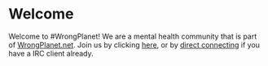 # Welcome
Welcome to #WrongPlanet! We are a mental health community that is part of [WrongPlanet.net](http://wrongplanet.net). Join us by clicking [here](http://webchat.freenode.net/?nick=Anon....&channels=wrongplanet&uio=ND10cnVlJjk9dHJ1ZSYxMD10cnVl27), or by [direct connecting](irc://irc.freenode.net/wrongplanet) if you have a IRC client already.
